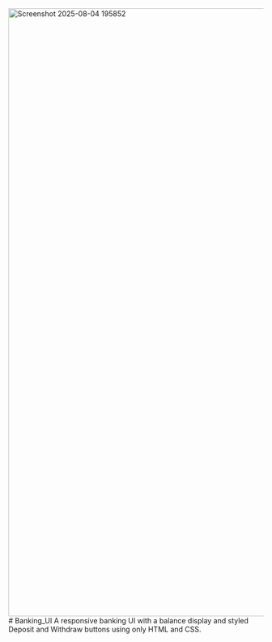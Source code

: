 <img width="1920" height="1200" alt="Screenshot 2025-08-04 195852" src="https://github.com/user-attachments/assets/b80cb905-f608-436e-8d6b-cc9e34cae080" />
# Banking_UI
A responsive banking UI with a balance display and styled Deposit and Withdraw buttons using only HTML and CSS.
